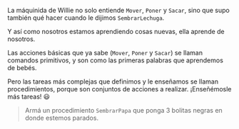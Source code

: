 La máquinida de Willie no solo entiende `Mover`, `Poner` y `Sacar`, sino que supo también qué hacer cuando le dijimos `SembrarLechuga`.

Y así como nosotros estamos aprendiendo cosas nuevas, ella aprende de nosotros. 

Las acciones básicas que ya sabe (`Mover`, `Poner` y `Sacar`) se llaman comandos primitivos, y son como las primeras palabras que aprendemos de bebés. 

Pero las tareas más complejas que definimos y le enseñamos se llaman procedimientos, porque son conjuntos de acciones a realizar. ¡Enseñémosle más tareas! :smiley:

> Armá un procedimiento `SembrarPapa` que ponga 3 bolitas negras en donde estemos parados. 


